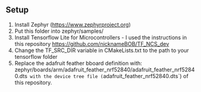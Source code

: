 ## Setup

1. Install Zephyr (https://www.zephyrproject.org)
2. Put this folder into zephyr/samples/ 
3. Install Tensorflow Lite for Microcontrollers - I used the instructions in this repository https://github.com/nicknameBOB/TF_NCS_dev
4. Change the TF_SRC_DIR variable in CMakeLists.txt to the path to your tensorflow folder
5. Replace the adafruit feather bboard definition with: zephyr/boards/arm/adafruit_feather_nrf52840/adafruit_feather_nrf52840.dts` with the device tree file (`adafruit_feather_nrf52840.dts`) of this repository.
